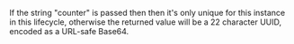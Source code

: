 If the string "counter" is passed then then it's only unique for this instance in this lifecycle, otherwise the returned value will be a 22 character UUID, encoded as a URL-safe Base64.